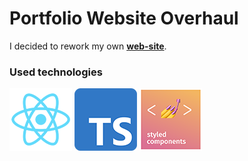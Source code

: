 # Portfolio Website Overhaul

I decided to rework my own **[web-site](https://uvanov.com)**.


### Used technologies
![React](./readme/react.png)
![TypeScript](./readme/typescript.png)
![Styled Components](./readme/styled.png)